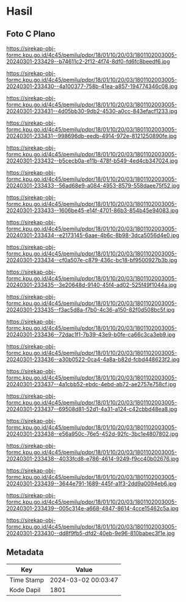 # Hasil

## Foto C Plano

https://sirekap-obj-formc.kpu.go.id/4c45/pemilu/pdpr/18/01/10/20/03/1801102003005-20240301-233429--b74611c2-2f12-4f74-8df0-fd6fc8beedf6.jpg

https://sirekap-obj-formc.kpu.go.id/4c45/pemilu/pdpr/18/01/10/20/03/1801102003005-20240301-233430--4a100377-758b-41ea-a857-194774346c08.jpg

https://sirekap-obj-formc.kpu.go.id/4c45/pemilu/pdpr/18/01/10/20/03/1801102003005-20240301-233431--4d05bb30-9db2-4530-a0cc-843efacf1233.jpg

https://sirekap-obj-formc.kpu.go.id/4c45/pemilu/pdpr/18/01/10/20/03/1801102003005-20240301-233431--998696db-eedb-4914-972e-8121250890fe.jpg

https://sirekap-obj-formc.kpu.go.id/4c45/pemilu/pdpr/18/01/10/20/03/1801102003005-20240301-233432--b5cecb0a-e11b-478f-b549-4ed4cb347024.jpg

https://sirekap-obj-formc.kpu.go.id/4c45/pemilu/pdpr/18/01/10/20/03/1801102003005-20240301-233433--56ad68e9-a084-4953-8579-558daee75f52.jpg

https://sirekap-obj-formc.kpu.go.id/4c45/pemilu/pdpr/18/01/10/20/03/1801102003005-20240301-233433--1606be45-e14f-4701-86b3-854b45e94083.jpg

https://sirekap-obj-formc.kpu.go.id/4c45/pemilu/pdpr/18/01/10/20/03/1801102003005-20240301-233434--e2173145-6aae-4b6c-8b98-3dca5056d4e0.jpg

https://sirekap-obj-formc.kpu.go.id/4c45/pemilu/pdpr/18/01/10/20/03/1801102003005-20240301-233434--cf0a507e-c879-436c-bc18-bf9500927b3b.jpg

https://sirekap-obj-formc.kpu.go.id/4c45/pemilu/pdpr/18/01/10/20/03/1801102003005-20240301-233435--3e20648d-9140-45f4-ad02-525f49f1044a.jpg

https://sirekap-obj-formc.kpu.go.id/4c45/pemilu/pdpr/18/01/10/20/03/1801102003005-20240301-233435--f3ac5d8a-f7b0-4c36-a150-82f0d508bc5f.jpg

https://sirekap-obj-formc.kpu.go.id/4c45/pemilu/pdpr/18/01/10/20/03/1801102003005-20240301-233436--72dac1f1-7b39-43e9-b0fe-ca66c3ca3eb9.jpg

https://sirekap-obj-formc.kpu.go.id/4c45/pemilu/pdpr/18/01/10/20/03/1801102003005-20240301-233436--a30b0522-0ca4-4a8a-b82d-fcbd448623f2.jpg

https://sirekap-obj-formc.kpu.go.id/4c45/pemilu/pdpr/18/01/10/20/03/1801102003005-20240301-233437--4a1cbb52-ebdc-4ebd-ab72-ae2757e758cf.jpg

https://sirekap-obj-formc.kpu.go.id/4c45/pemilu/pdpr/18/01/10/20/03/1801102003005-20240301-233437--69508d81-52d1-4a31-a124-c42cbbd48ea8.jpg

https://sirekap-obj-formc.kpu.go.id/4c45/pemilu/pdpr/18/01/10/20/03/1801102003005-20240301-233438--e56a950c-76e5-452d-92fc-3bc1e4807802.jpg

https://sirekap-obj-formc.kpu.go.id/4c45/pemilu/pdpr/18/01/10/20/03/1801102003005-20240301-233438--4033fcd8-e786-4614-9249-f9cc40b02676.jpg

https://sirekap-obj-formc.kpu.go.id/4c45/pemilu/pdpr/18/01/10/20/03/1801102003005-20240301-233439--3644e791-1689-445f-a1f3-2dd9a0094eb6.jpg

https://sirekap-obj-formc.kpu.go.id/4c45/pemilu/pdpr/18/01/10/20/03/1801102003005-20240301-233439--005c314e-a668-4847-8614-4cce15462c5a.jpg

https://sirekap-obj-formc.kpu.go.id/4c45/pemilu/pdpr/18/01/10/20/03/1801102003005-20240301-233430--dd8f9fb5-dfd2-40eb-9e96-810babec3f1e.jpg


## Metadata

| Key        | Value               |
| ---------- | ------------------- |
| Time Stamp | 2024-03-02 00:03:47 |
| Kode Dapil | 1801                |



